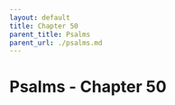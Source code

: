 ```yaml
---
layout: default
title: Chapter 50
parent_title: Psalms
parent_url: ./psalms.md
---
```


# Psalms - Chapter 50
